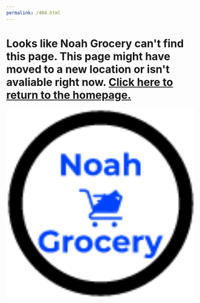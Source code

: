```yaml
---
permalink: /404.html
---
```

<h1>
Looks like Noah Grocery can't find this page. This page might have moved to a new location or isn't avaliable right now. <a href="index.html">Click here to return to the homepage.</a>
</h1>
<img src="Large Noah Grocery Logo (2).png">

